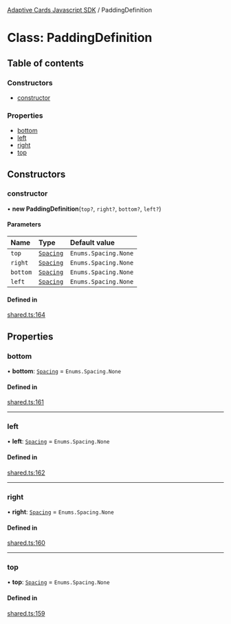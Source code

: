 [Adaptive Cards Javascript SDK](../README.md) / PaddingDefinition

# Class: PaddingDefinition

## Table of contents

### Constructors

- [constructor](PaddingDefinition.md#constructor)

### Properties

- [bottom](PaddingDefinition.md#bottom)
- [left](PaddingDefinition.md#left)
- [right](PaddingDefinition.md#right)
- [top](PaddingDefinition.md#top)

## Constructors

### constructor

• **new PaddingDefinition**(`top?`, `right?`, `bottom?`, `left?`)

#### Parameters

| Name | Type | Default value |
| :------ | :------ | :------ |
| `top` | [`Spacing`](../enums/Spacing.md) | `Enums.Spacing.None` |
| `right` | [`Spacing`](../enums/Spacing.md) | `Enums.Spacing.None` |
| `bottom` | [`Spacing`](../enums/Spacing.md) | `Enums.Spacing.None` |
| `left` | [`Spacing`](../enums/Spacing.md) | `Enums.Spacing.None` |

#### Defined in

[shared.ts:164](https://github.com/asseco-see/AdaptiveCards/blob/1f0afdc45/source/nodejs/adaptivecards/src/shared.ts#L164)

## Properties

### bottom

• **bottom**: [`Spacing`](../enums/Spacing.md) = `Enums.Spacing.None`

#### Defined in

[shared.ts:161](https://github.com/asseco-see/AdaptiveCards/blob/1f0afdc45/source/nodejs/adaptivecards/src/shared.ts#L161)

___

### left

• **left**: [`Spacing`](../enums/Spacing.md) = `Enums.Spacing.None`

#### Defined in

[shared.ts:162](https://github.com/asseco-see/AdaptiveCards/blob/1f0afdc45/source/nodejs/adaptivecards/src/shared.ts#L162)

___

### right

• **right**: [`Spacing`](../enums/Spacing.md) = `Enums.Spacing.None`

#### Defined in

[shared.ts:160](https://github.com/asseco-see/AdaptiveCards/blob/1f0afdc45/source/nodejs/adaptivecards/src/shared.ts#L160)

___

### top

• **top**: [`Spacing`](../enums/Spacing.md) = `Enums.Spacing.None`

#### Defined in

[shared.ts:159](https://github.com/asseco-see/AdaptiveCards/blob/1f0afdc45/source/nodejs/adaptivecards/src/shared.ts#L159)
